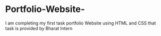 # Portfolio-Website-
I am completing my first task portfolio Website using HTML and CSS that task is provided by Bharat Intern 
